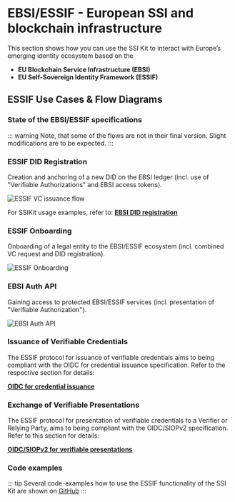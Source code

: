 # EBSI/ESSIF - European SSI and blockchain infrastructure

This section shows how you can use the SSI Kit to interact with Europe’s emerging identity ecosystem based on the

* **EU Blockchain Service Infrastructure (EBSI)**
* **EU Self-Sovereign Identity Framework (ESSIF)**

## ESSIF Use Cases & Flow Diagrams

### State of the EBSI/ESSIF specifications

::: warning
Note, that some of the flows are not in their final version. Slight modifications are to be expected.
:::

[comment]: <> (ESSIF specifies the flows to standardise the following use cases:)

[comment]: <> (1.   ESSIF DID Registration - creation and anchoring of a new DID on the EBSI ledger &#40;incl. use of "Verifiable Authorizations" and EBSI access tokens&#41;.)

[comment]: <> (1.   ESSIF Onboarding - onboarding of a legal entity to the EBSI/ESSIF ecosystem &#40;incl. combined VC request and DID registration&#41;.)

[comment]: <> (1.   EBSI Auth API - gaining access to protected EBSI/ESSIF services &#40;incl. presentation of "Verifiable Authorization"&#41;.)

[comment]: <> (1.   VC Issuance - issuance of VCs from a legal entity to a natural person &#40;incl. OIDC-based data exchange, open interface for third party issuers component&#41;.)

[comment]: <> (1.   VC Exchange - presentation of a Verifiable Presentation to a Verifier / Relying Party &#40;incl. OIDC-based data exchange, open interface for third party verifier component&#41;.)

### ESSIF DID Registration 

Creation and anchoring of a new DID on the EBSI ledger (incl. use of "Verifiable Authorizations" and EBSI access tokens).

![ESSIF VC issuance flow](./essif/02_essif-register-did.png)

For SSIKit usage examples, refer to: [**EBSI DID registration**](ebsi-essif/usage-examples.md#ebsi-did-registration)

### ESSIF Onboarding

Onboarding of a legal entity to the EBSI/ESSIF ecosystem &#40;incl. combined VC request and DID registration&#41;.

![ESSIF Onboarding](./essif/essif-onboarding.png)

### EBSI Auth API

Gaining access to protected EBSI/ESSIF services &#40;incl. presentation of "Verifiable Authorization"&#41;.

![EBSI Auth API ](./essif/04_essif-auth-api.png)

### Issuance of Verifiable Credentials

The ESSIF protocol for issuance of verifiable credentials aims to being compliant with the OIDC for credential issuance specification. Refer to the respective section for details:

[**OIDC for credential issuance**](../ecosystems-interoperability/oidc.md#oidc-for-credential-issuance)

### Exchange of Verifiable Presentations

The ESSIF protocol for presentation of verifiable credentials to a Verifier or Relying Party, aims to being compliant with the OIDC/SIOPv2 specification.
Refer to this section for details:

[**OIDC/SIOPv2 for verifiable presentations**](../ecosystems-interoperability/oidc.md#oidcsiopv2-for-verifiable-presentations)

[comment]: <> (TODO: insert further flows)

### Code examples 

::: tip
Several code-examples how to use the ESSIF functionality of the SSI Kit are shown on [GitHub](https://github.com/walt-id/waltid-ssikit-examples)
:::



